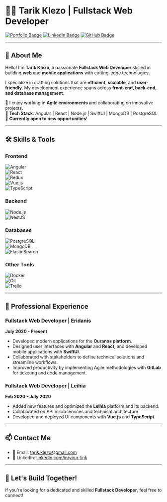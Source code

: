 # 👨‍💻 Tarik Klezo | Fullstack Web Developer  

[![Portfolio Badge](https://img.shields.io/badge/Portfolio-Visit-blue)](https://your-portfolio-link.com)
[![LinkedIn Badge](https://img.shields.io/badge/LinkedIn-Connect-blue)](https://linkedin.com/in/your-link)
[![GitHub Badge](https://img.shields.io/badge/GitHub-Follow-black)](https://github.com/Riikta3)

---

## 🚀 **About Me**  
Hello! I'm **Tarik Klezo**, a passionate **Fullstack Web Developer** skilled in building **web** and **mobile applications** with cutting-edge technologies.  

I specialize in crafting solutions that are **efficient**, **scalable**, and **user-friendly**. My development experience spans across **front-end, back-end, and database management**.

🔹 I enjoy working in **Agile environments** and collaborating on innovative projects.  
🔹 **Tech Stack**: Angular | React | Node.js | SwiftUI | MongoDB | PostgreSQL  
🔹 **Currently open to new opportunities**!  

---

## 🛠️ **Skills & Tools**  

### **Frontend**  
![Angular](https://img.shields.io/badge/-Angular-DD0031?style=flat&logo=angular&logoColor=white)  
![React](https://img.shields.io/badge/-React-61DAFB?style=flat&logo=react&logoColor=white)  
![Redux](https://img.shields.io/badge/-Redux-764ABC?style=flat&logo=redux&logoColor=white)  
![Vue.js](https://img.shields.io/badge/-Vue.js-4FC08D?style=flat&logo=vue.js&logoColor=white)  
![TypeScript](https://img.shields.io/badge/-TypeScript-007ACC?style=flat&logo=typescript&logoColor=white)

### **Backend**  
![Node.js](https://img.shields.io/badge/-Node.js-339933?style=flat&logo=node.js&logoColor=white)  
![NestJS](https://img.shields.io/badge/-NestJS-E0234E?style=flat&logo=nestjs&logoColor=white)

### **Databases**  
![PostgreSQL](https://img.shields.io/badge/-PostgreSQL-316192?style=flat&logo=postgresql&logoColor=white)  
![MongoDB](https://img.shields.io/badge/-MongoDB-47A248?style=flat&logo=mongodb&logoColor=white)  
![ElasticSearch](https://img.shields.io/badge/-ElasticSearch-005571?style=flat&logo=elasticsearch&logoColor=white)

### **Other Tools**  
![Docker](https://img.shields.io/badge/-Docker-2496ED?style=flat&logo=docker&logoColor=white)  
![Git](https://img.shields.io/badge/-Git-F05032?style=flat&logo=git&logoColor=white)  
![Trello](https://img.shields.io/badge/-Trello-0079BF?style=flat&logo=trello&logoColor=white)

---

## 💼 **Professional Experience**

### **Fullstack Web Developer | Eridanis**  
**July 2020 - Present**  
- Developed modern applications for the **Ouranos platform**.  
- Designed user interfaces with **Angular** and **React**, and developed mobile applications with **SwiftUI**.  
- Collaborated with stakeholders to define technical solutions and streamline workflows.  
- Improved productivity by implementing Agile methodologies with **GitLab** for ticketing and code management.

### **Fullstack Web Developer | Leihia**  
**Feb 2020 - July 2020**  
- Added new features and optimized the **Leihia** platform and its backend.  
- Collaborated on API microservices and technical architecture.  
- Developed and deployed UI components with **Vue.js** and **TypeScript**.  

---

## 📫 **Contact Me**  
- 📧 Email: tarik.klezo@gmail.com  
- 🔗 LinkedIn: [linkedin.com/in/your-link](https://www.linkedin.com/in/tklezo/)  

---

## 🎯 **Let's Build Together!**  
If you're looking for a dedicated and skilled **Fullstack Developer**, feel free to connect!  
